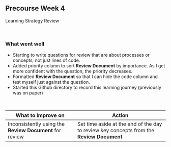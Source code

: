 
## Precourse Week 4
Learning Strategy Review

&nbsp;

### What went well
- Starting to write questions for review that are about processes or concepts, not just lines of code.
- Added priority column to sort **Review Document** by importance. As I get more confident with the question, the priority decreases.
- Formatted **Review Document** so that I can hide the code column and test myself just against the question.
- Started this Github directory to record this learning journey (previously was on paper)


&nbsp;

| What to improve on                                                                              | Action           |
| -------------                                                                                   |---------------|
| Inconsistently using the **Review Document** for review                                                                                              | Set time aside at the end of the day to review key concepts from the **Review Document**|
